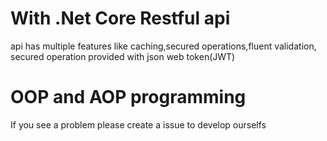 # With .Net Core Restful api 

api has multiple features like caching,secured operations,fluent validation,  <br />
secured operation provided with json web token(JWT) 

# OOP and AOP programming 

If you see a problem please create a issue to develop ourselfs
